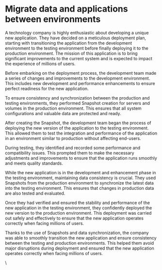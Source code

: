 # Migrate data and applications between environments

A technology company is highly enthusiastic about developing a unique new application. They have decided on a meticulous deployment plan, starting with transitioning the application from the development environment to the testing environment before finally deploying it to the production environment. The mission of this application is to bring significant improvements to the current system and is expected to impact the experience of millions of users.

Before embarking on the deployment process, the development team made a series of changes and improvements to the development environment. This includes new development and performance enhancements to ensure perfect readiness for the new application.

To ensure consistency and synchronization between the production and testing environments, they performed Snapshot creation for servers and volumes in the production environment. This ensures that all system configurations and valuable data are protected and ready.

After creating the Snapshot, the development team began the process of deploying the new version of the application to the testing environment. This allowed them to test the integration and performance of the application in an environment similar to production without affecting end-users.

During testing, they identified and recorded some performance and compatibility issues. This prompted them to make the necessary adjustments and improvements to ensure that the application runs smoothly and meets quality standards.

While the new application is in the development and enhancement phase in the testing environment, maintaining data consistency is crucial. They used Snapshots from the production environment to synchronize the latest data into the testing environment. This ensures that changes in production data are also tested and evaluated.

Once they had verified and ensured the stability and performance of the new application in the testing environment, they confidently deployed the new version to the production environment. This deployment was carried out safely and effectively to ensure that the new application operates correctly when facing millions of users.

Thanks to the use of Snapshots and data synchronization, the company was able to smoothly transition the new application and ensure consistency between the testing and production environments. This helped them avoid major disruptions during deployment and ensured that the new application operates correctly when facing millions of users.

\
